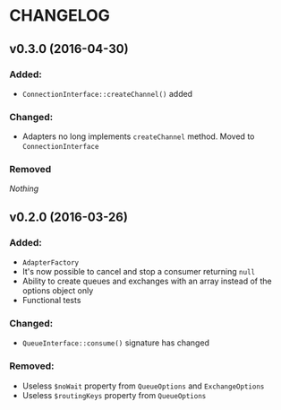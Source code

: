 # CHANGELOG

## v0.3.0 (2016-04-30)

### Added:

- `ConnectionInterface::createChannel()` added

### Changed:

- Adapters no long implements `createChannel` method. Moved to `ConnectionInterface`

### Removed

*Nothing*


## v0.2.0 (2016-03-26)

### Added:

- `AdapterFactory`
- It's now possible to cancel and stop a consumer returning `null`
- Ability to create queues and exchanges with an array instead of the options object only
- Functional tests

### Changed:

- `QueueInterface::consume()` signature has changed

### Removed:

- Useless `$noWait` property from `QueueOptions` and `ExchangeOptions`
- Useless `$routingKeys` property from `QueueOptions`